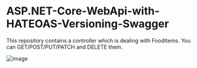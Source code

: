 # ASP.NET-Core-WebApi-with-HATEOAS-Versioning-Swagger

This repository contains a controller which is dealing with FoodItems. You can GET/POST/PUT/PATCH and DELETE them.

![image](https://github.com/Vanireddy85/ASP.NET-Core-WebApi-with-HATEOAS-Versioning-Swagger/assets/138992455/2aba014f-f62e-4482-a11f-53e42800c871)
